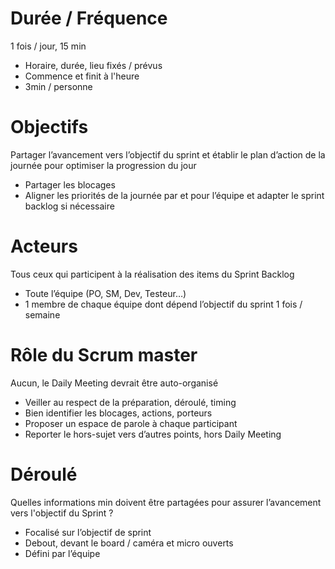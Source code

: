 # Durée / Fréquence

1 fois / jour, 15 min

- Horaire, durée, lieu fixés / prévus
- Commence et finit à l'heure
- 3min / personne

# Objectifs

Partager l’avancement vers l’objectif du sprint et établir le plan d’action de la journée pour optimiser la progression du jour

- Partager les blocages
- Aligner les priorités de la journée par et pour l’équipe et adapter le sprint backlog si nécessaire

# Acteurs

Tous ceux qui participent à la réalisation des items du Sprint Backlog

- Toute l’équipe (PO, SM, Dev, Testeur…)
- 1 membre de chaque équipe dont dépend l’objectif du sprint 1 fois / semaine

 # Rôle du Scrum master
 Aucun, le Daily Meeting devrait être auto-organisé

- Veiller au respect de la préparation, déroulé, timing 
- Bien identifier les blocages, actions, porteurs
- Proposer un espace de parole à chaque participant
- Reporter le hors-sujet vers d’autres points, hors Daily Meeting

# Déroulé
Quelles informations min doivent être partagées pour assurer l’avancement vers l'objectif du Sprint ?

- Focalisé sur l’objectif de sprint 
- Debout, devant le board / caméra et micro ouverts
- Défini par l’équipe